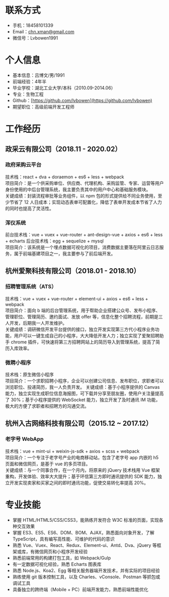 # 联系方式
  - 手机：18458101339
  - Email：chn.xman@gmail.com
  - 微信号：Lvbowen1991

# 个人信息
  - 基本信息：吕博文/男/1991
  - 前端经验：4年半
  - 毕业学校：湖北工业大学/本科（2010.09-2014.06）
  - 专业：生物工程
  - Github：[https://github.com/lvbowen](https://github.com/lvbowen)
  - 期望职位：高级前端开发工程师

# 工作经历

## 政采云有限公司（2018.11 - 2020.02）

### 政府采购云平台   
技术栈：react + dva + doraemon + es6 + less + webpack  
项目简介：是一个供采购单位、供应商、代理机构、采购监管、专家、运营等用户身份使用的中后台管理系统，我主要负责其中的用户中心和基础服务模块。  
关键成绩：封装流程审批等业务组件，以 npm 包的形式提供给不同业务使用，至少节省了 12 人日成本；实现动态表单可配置化，降低了表单开发成本节省了人力的同时也提高了灵活性。

### 浑仪系统
前台技术栈：vue + vuex + vue-router + ant-design-vue + axios + es6 + less + echarts
后台技术栈：egg + sequelize + mysql  
项目简介：该系统是一个埋点数据可视化的项目，消费数据主要落在阿里云日志服务，属于前端基建项目之一，我主要参与了前后端开发。

## 杭州爱聚科技有限公司（2018.01 - 2018.10）

### 招聘管理系统（ATS）  
技术栈：vue + vuex + vue-router + element-ui + axios + es6 + less + webpack  
项目简介：面向 b 端的后台管理系统，用于帮助企业搭建公众号、发布小程序、管理职位、管理简历、邀约面试、发放 offer 等，信息化整个招聘流程，前期是三人开发，后期我一人开发维护。  
关键成绩：调研微信开发平台提供的接口，独立开发实现第三方代小程序业务功能，用户可以一键生成自己的小程序，大大降低开发人力；独立实现了爱聚招聘助手 chrome 插件，可快速将第三方招聘网站上的简历导入到管理系统，提高了简历入库效率。

### 微聘小程序 
技术栈：原生微信小程序  
项目简介：一个求职招聘小程序，企业可以创建公司信息、发布职位，求职者可以浏览职位、投递简历，我一人负责开发。 
关键成绩：基于小程序提供的 Canvas 能力，独立实现生成职位信息海报图，可下载并分享至朋友圈，使用户关注量提高了 30%；基于小程序提供的 WebSocket 能力，独立开发了及时通讯 IM 功能，极大的方便了求职者和招聘方的沟通交流。

## 杭州入古网络科技有限公司（2015.12 ~ 2017.12）

### 老字号 WebApp 
技术栈：vue + mint-ui + weixin-js-sdk + axios + scss + webpack  
项目简介：一个专注于老字号产业的电商移动站，包含了老字号 app 内嵌的 h5 页面和微信网页，是基于 vue 的多页项目。  
关键成绩：与一个同事合作，在一个月内，将原来的 jQuery 技术栈用 Vue 框架重构，开发体验、效率大大提升；基于环信第三方即时通讯提供的 SDK 能力，独立开发实现卖家和买家之间的即时通讯功能，促使交易转化率提高 20%。

# 专业技能
  - 掌握 HTML/HTML5/CSS/CSS3，能熟练开发符合 W3C 标准的页面，实现各种交互效果
  - 掌握 ES3、ES5、ES6、DOM、BOM、AJAX，熟悉面向对象开发，了解 TypeScript，具有编写高性能、可维护的代码的意识
  - 熟悉 Vue、Vuex、React、Redux、Element-ui、Antd、Dva、jQuery 等框架或库，有微信网页和小程序开发经验
  - 熟悉前端常用的构建打包工具，如 Webpack/Gulp
  - 有一定数据可视化经验，熟悉 Echarts 图表库
  - 熟悉 Node.js、Koa2、Egg 等相关服务器端开发技术，并有实际的项目经验
  - 熟练使用 git 版本控制工具，以及 Charles、vConsole、Postman 等抓包或调试工具
  - 具备独立的跨终端（Mobile + PC）前端开发能力，熟悉前端性能优化